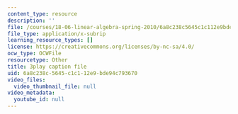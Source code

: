 ```yaml
---
content_type: resource
description: ''
file: /courses/18-06-linear-algebra-spring-2010/6a8c238c5645c1c112e9bde94c793670_TX_vooSnhm8.srt
file_type: application/x-subrip
learning_resource_types: []
license: https://creativecommons.org/licenses/by-nc-sa/4.0/
ocw_type: OCWFile
resourcetype: Other
title: 3play caption file
uid: 6a8c238c-5645-c1c1-12e9-bde94c793670
video_files:
  video_thumbnail_file: null
video_metadata:
  youtube_id: null
---
```

